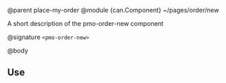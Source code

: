 @parent place-my-order
@module {can.Component} ~/pages/order/new <pmo-order-new>

A short description of the pmo-order-new component

@signature `<pmo-order-new>`

@body

## Use

